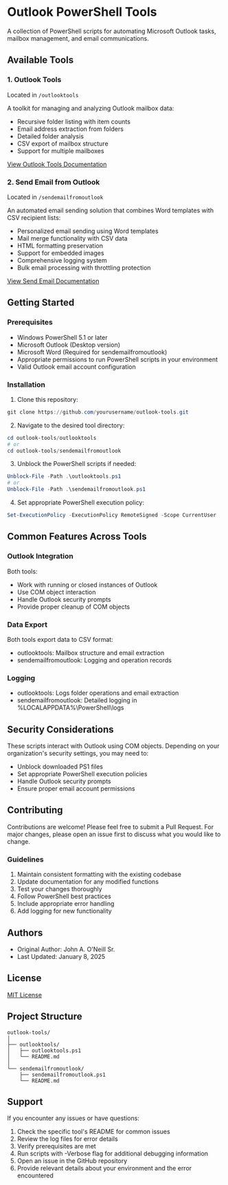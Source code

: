 # Outlook PowerShell Tools

A collection of PowerShell scripts for automating Microsoft Outlook tasks, mailbox management, and email communications.

## Available Tools

### 1. Outlook Tools
Located in `/outlooktools`

A toolkit for managing and analyzing Outlook mailbox data:
- Recursive folder listing with item counts
- Email address extraction from folders
- Detailed folder analysis
- CSV export of mailbox structure
- Support for multiple mailboxes

[View Outlook Tools Documentation](OutlookTools/readme.md)

### 2. Send Email from Outlook
Located in `/sendemailfromoutlook`

An automated email sending solution that combines Word templates with CSV recipient lists:
- Personalized email sending using Word templates
- Mail merge functionality with CSV data
- HTML formatting preservation
- Support for embedded images
- Comprehensive logging system
- Bulk email processing with throttling protection

[View Send Email Documentation](./sendemailfromoutlook/README.md)

## Getting Started

### Prerequisites
- Windows PowerShell 5.1 or later
- Microsoft Outlook (Desktop version)
- Microsoft Word (Required for sendemailfromoutlook)
- Appropriate permissions to run PowerShell scripts in your environment
- Valid Outlook email account configuration

### Installation
1. Clone this repository:
```powershell
git clone https://github.com/yourusername/outlook-tools.git
```

2. Navigate to the desired tool directory:
```powershell
cd outlook-tools/outlooktools
# or
cd outlook-tools/sendemailfromoutlook
```

3. Unblock the PowerShell scripts if needed:
```powershell
Unblock-File -Path .\outlooktools.ps1
# or
Unblock-File -Path .\sendemailfromoutlook.ps1
```

4. Set appropriate PowerShell execution policy:
```powershell
Set-ExecutionPolicy -ExecutionPolicy RemoteSigned -Scope CurrentUser
```

## Common Features Across Tools

### Outlook Integration
Both tools:
- Work with running or closed instances of Outlook
- Use COM object interaction
- Handle Outlook security prompts
- Provide proper cleanup of COM objects

### Data Export
Both tools export data to CSV format:
- outlooktools: Mailbox structure and email extraction
- sendemailfromoutlook: Logging and operation records

### Logging
- outlooktools: Logs folder operations and email extraction
- sendemailfromoutlook: Detailed logging in %LOCALAPPDATA%\PowerShell\logs

## Security Considerations

These scripts interact with Outlook using COM objects. Depending on your organization's security settings, you may need to:
- Unblock downloaded PS1 files
- Set appropriate PowerShell execution policies
- Handle Outlook security prompts
- Ensure proper email account permissions

## Contributing

Contributions are welcome! Please feel free to submit a Pull Request. For major changes, please open an issue first to discuss what you would like to change.

### Guidelines
1. Maintain consistent formatting with the existing codebase
2. Update documentation for any modified functions
3. Test your changes thoroughly
4. Follow PowerShell best practices
5. Include appropriate error handling
6. Add logging for new functionality

## Authors
- Original Author: John A. O'Neill Sr.
- Last Updated: January 8, 2025

## License

[MIT License](LICENSE)

## Project Structure
```
outlook-tools/
│
├── outlooktools/
│   ├── outlooktools.ps1
│   └── README.md
│
└── sendemailfromoutlook/
    ├── sendemailfromoutlook.ps1
    └── README.md
```

## Support

If you encounter any issues or have questions:
1. Check the specific tool's README for common issues
2. Review the log files for error details
3. Verify prerequisites are met
4. Run scripts with -Verbose flag for additional debugging information
5. Open an issue in the GitHub repository
6. Provide relevant details about your environment and the error encountered

